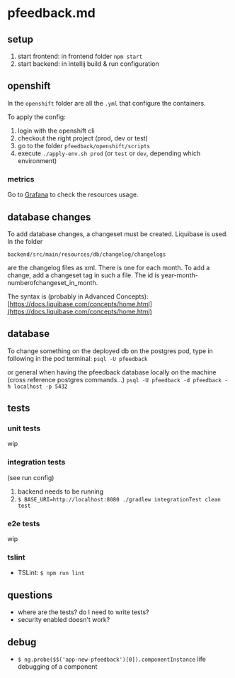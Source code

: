 # pfeedback.md

## setup
1. start frontend: in frontend folder `npm start`
2. start backend: in intellij build & run configuration


## openshift
In the `openshift` folder are all the `.yml` that configure the containers.

To apply the config:
1. login with the openshift cli
2. checkout the right project (prod, dev or test)
3. go to the folder `pfeedback/openshift/scripts`
4. execute `./apply-env.sh prod` (or `test` or `dev`, depending which environment)


### metrics
Go to [Grafana](https://grafana.puzzle.ch/d/85a562078cdf77779eaa1add43ccec1e/k8s-compute-resources-namespace?orgId=1&refresh=10s&var-datasource=prometheus-k8s-cloudscale&var-namespace=pitc-pfeedback-test) to check the resources usage.


## database changes
To add database changes, a changeset must be created. Liquibase is used.
In the folder

`backend/src/main/resources/db/changelog/changelogs`

are the changelog files as xml. There is one for each month. To add a change, add a changeset tag in such a file. The id is year-month-numberofchangeset_in_month.

The syntax is (probably in Advanced Concepts): [https://docs.liquibase.com/concepts/home.html](https://docs.liquibase.com/concepts/home.html)


## database

To change something on the deployed db on the postgres pod, type in following in the pod terminal:
`psql -U pfeedback`

or general when having the pfeedback database locally on the machine
(cross reference postgres commands...)
`psql -U pfeedback -d pfeedback -h localhost -p 5432`

## tests
### unit tests
wip
### integration tests
(see run config)
1. backend needs to be running
2. `$ BASE_URI=http://localhost:8080 ./gradlew integrationTest clean test`

### e2e tests
wip
### tslint
- TSLint: `$ npm run lint`

## questions
-  where are the tests? do I need to write tests?
- security enabled doesn't work?

## debug
- `$ ng.probe($$('app-new-pfeedback')[0]).componentInstance` life debugging of a component
